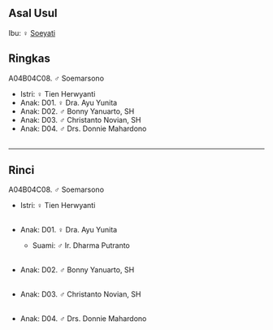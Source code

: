 ## Asal Usul

Ibu: ♀ [Soeyati][up] 

## Ringkas

A04B04C08. ♂ Soemarsono
	<br/>

*	Istri: ♀ Tien Herwyanti
	<br/>
*	Anak: D01. ♀ Dra. Ayu Yunita
*	Anak: D02. ♂ Bonny Yanuarto, SH
*	Anak: D03. ♂ Christanto Novian, SH
*	Anak: D04. ♂ Drs. Donnie Mahardono
	<br/><br/>

-- -- --

## Rinci

A04B04C08. ♂ Soemarsono
	<br/>

*	Istri: ♀ Tien Herwyanti
	<br/><br/>

*	Anak: D01. ♀ Dra. Ayu Yunita
	*	Suami: ♂ Ir. Dharma Putranto
	<br/><br/>

*	Anak: D02. ♂ Bonny Yanuarto, SH
	<br/><br/>

*	Anak: D03. ♂ Christanto Novian, SH
	<br/><br/>

*	Anak: D04. ♂ Drs. Donnie Mahardono
	<br/><br/>

[up]: https://github.com/epsi-rns/gitodipuro/blob/master/tree/A04/B04.md

